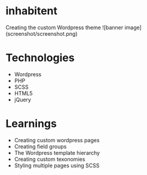 # inhabitent

Creating the custom Wordpress theme
![banner image] (screenshot/screenshot.png)



# Technologies
* Wordpress
* PHP
* SCSS
* HTML5
* jQuery

# Learnings

* Creating custom wordpress pages 
* Creating field groups
* The Wordpress template hierarchy
* Creating custom texonomies
* Styling multiple pages using SCSS
